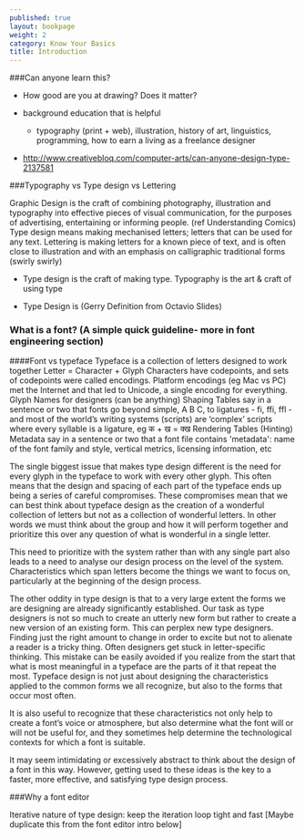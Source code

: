 ```yaml
---
published: true
layout: bookpage
weight: 2
category: Know Your Basics
title: Introduction
---
```


###Can anyone learn this? 
- How good are you at drawing? Does it matter?
- background education that is helpful 
   - typography (print + web), illustration, history of art, linguistics, programming, how to earn a living as a  freelance designer

- http://www.creativebloq.com/computer-arts/can-anyone-design-type-2137581 

###Typography vs Type design vs Lettering

Graphic Design is the craft of combining photography, illustration and typography into effective pieces of visual communication, for the purposes of advertising, entertaining or informing people. (ref Understanding Comics)
Type design means making mechanised letters; letters that can be used for any text. Lettering is making letters for a known piece of text, and is often close to illustration and with an emphasis on calligraphic traditional forms (swirly swirly) 

- Type design is the craft of making type. Typography is the art & craft of using type

- Type Design is (Gerry Definition from Octavio Slides) 

### What is a font? (A simple quick guideline- more in font engineering section)

####Font vs typeface
Typeface is a collection of letters designed to work together 
Letter = Character + Glyph
Characters have codepoints, and sets of codepoints were called encodings. Platform encodings (eg Mac vs PC) met the Internet and that led to Unicode, a single encoding for everything.
Glyph Names for designers (can be anything) 
Shaping Tables
say in a sentence or two that fonts go beyond simple, A B C, to ligatures - fi, ffi, ffl - and most of the world’s writing systems (scripts) are ‘complex’ scripts where every syllable is a ligature, eg
क + ख = क्ख
Rendering Tables (Hinting)
Metadata
say in a sentence or two that a font file contains 'metadata': name of the font family and style, vertical metrics, licensing information, etc


The single biggest issue that makes type design different is the need for every glyph in the typeface to work with every other glyph. This often means that the design and spacing of each part of the typeface ends up being a series of careful compromises. These compromises mean that we can best think about typeface design as the creation of a wonderful collection of letters but not as a collection of wonderful letters. In other words we must think about the group and how it will perform together and prioritize this over any question of what is wonderful in a single letter.

This need to prioritize with the system rather than with any single part also leads to a need to analyse our design process on the level of the system. Characteristics which span letters become the things we want to focus on, particularly at the beginning of the design process.

The other oddity in type design is that to a very large extent the forms we are designing are already significantly established. Our task as type designers is not so much to create an utterly new form but rather to create a new version of an existing form. This can perplex new type designers. Finding just the right amount to change in order to excite but not to alienate a reader is a tricky thing. Often designers get stuck in letter-specific thinking. This mistake can be easily avoided if you realize from the start that what is most meaningful in a typeface are the parts of it that repeat the most. Typeface design is not just about designing the characteristics applied to the common forms we all recognize, but also to the forms that occur most often.

It is also useful to recognize that these characteristics not only help to create a font’s voice or atmosphere, but also determine what the font will or will not be useful for, and they sometimes help determine the technological contexts for which a font is suitable.

It may seem intimidating or excessively abstract to think about the design of a font in this way. However, getting used to these ideas is the key to a faster, more effective, and satisfying type design process.

###Why a font editor

Iterative nature of type design: keep the iteration loop tight and fast
[Maybe duplicate this from the font editor intro below]

